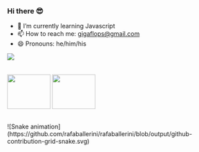 ### Hi there 😎

- 🌱 I’m currently learning Javascript
- 📫 How to reach me: gigaflops@gmail.com
- 😄 Pronouns: he/him/his

<div>
<!--  <a href="https://beacons.ai/oGigaflops"> -->
  <img height="180em" src="https://github-readme-stats.vercel.app/api?username=oGigaflops&show_icons=true&theme=noctis_minimus&include_all_commits=true&count_private=true"/>
<!--  <img height="180em" src="https://github-readme-stats.vercel.app/api/top-langs/?username=oGigaflops&layout=compact&langs_count=16&theme=noctis_minimus"/> -->
</div>

##
<div>
  <img src="https://cdn.jsdelivr.net/gh/devicons/devicon/icons/javascript/javascript-plain.svg", height=80px, width=100px />
  <img src="https://cdn.jsdelivr.net/gh/devicons/devicon/icons/nodejs/nodejs-plain-wordmark.svg", height=80px, width=100px />
</div>

##

<div>
  ![Snake animation](https://github.com/rafaballerini/rafaballerini/blob/output/github-contribution-grid-snake.svg)
</div>

<!--
**oGigaflops/oGigaflops** is a ✨ _special_ ✨ repository because its `README.md` (this file) appears on your GitHub profile.

Here are some ideas to get you started:

- 🔭 I’m currently working on ...
- 👯 I’m looking to collaborate on ...
- 🤔 I’m looking for help with ...
- 💬 Ask me about ...
- 📫 How to reach me: ...
- ⚡ Fun fact: ...
-->
